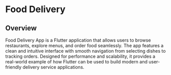 # Food Delivery

## Overview

Food Delivery App is a Flutter application that allows users to browse restaurants, explore menus, and order food seamlessly. The app features a clean and intuitive interface with smooth navigation from selecting dishes to tracking orders. Designed for performance and scalability, it provides a real-world example of how Flutter can be used to build modern and user-friendly delivery service applications.
